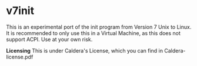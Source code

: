 v7init
===============

This is an experimental port of the init program from Version 7 Unix to Linux. 
It is recommended to only use this in a Virtual Machine, as this does not 
support ACPI. Use at your own risk.

**Licensing**
This is under Caldera's License, which you can find in Caldera-license.pdf
